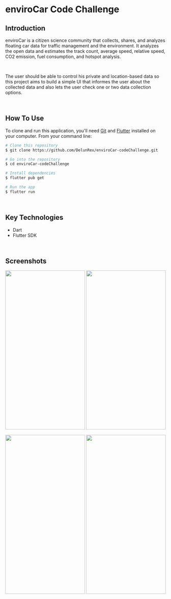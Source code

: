 # enviroCar Code Challenge

## Introduction
enviroCar is a citizen science community that collects, shares, and analyzes floating car data for traffic management and the environment. It analyzes the open data and estimates the track count, average speed, relative speed, CO2 emission, fuel consumption, and hotspot analysis.

<br>

The user should be able to control his private and location-based data so this project aims to build a simple UI that informes the user about the collected data and also lets the user check one or two data collection options.

<br>

## How To Use

To clone and run this application, you'll need [Git](https://git-scm.com) and [Flutter](https://flutter.dev/docs/get-started/install) installed on your computer. From your command line:

```bash
# Clone this repository
$ git clone https://github.com/DelunRex/enviroCar-codeChallenge.git

# Go into the repository
$ cd enviroCar-codeChallenge

# Install dependencies
$ flutter pub get

# Run the app
$ flutter run
```
<br>

## Key Technologies
- Dart
- Flutter SDK

<br>

## Screenshots
<p float="left">
<img src="https://user-images.githubusercontent.com/76243770/162905415-1f86f2e1-de40-4cab-bb92-cb2d529c4496.jpeg" height= "500" width="250">  
<img src="https://user-images.githubusercontent.com/76243770/162905439-eda00ff8-9824-46c4-880f-41d4c942a594.jpeg" height= "500" width="250">
 </p>
 <p float="left">
<img src="https://user-images.githubusercontent.com/76243770/162905463-5b4cf482-f653-4803-9b57-e1e3c93c4608.jpeg" height= "500" width="250">
<img src="https://user-images.githubusercontent.com/76243770/162905484-d3b72ca7-0029-458d-aa8e-8e3ee102d336.jpeg" height= "500" width="250">
 </p>

